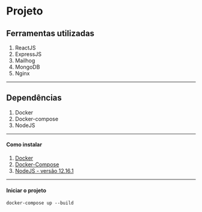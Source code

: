# Projeto

## Ferramentas utilizadas

1. ReactJS
2. ExpressJS
3. Mailhog
4. MongoDB
5. Nginx

----------

## Dependências 

1. Docker
2. Docker-compose
3. NodeJS
----------

#### Como instalar

1. [Docker](https://docs.docker.com/get-docker/)
2. [Docker-Compose](https://docs.docker.com/compose/install/)
3. [NodeJS - versão 12.16.1](https://nodejs.org/en/download/releases/)
----------

#### Iniciar o projeto

```console
docker-compose up --build
```